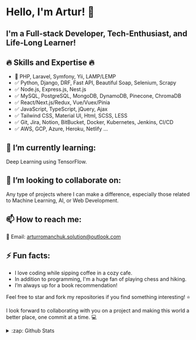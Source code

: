 # Hello, I'm Artur! 👋
## I'm a Full-stack Developer, Tech-Enthusiast, and Life-Long Learner!

## 🔥 Skills and Expertise 🔥
- 💪 PHP, Laravel, Symfony, Yii, LAMP/LEMP
- ✅ Python, Django, DRF, Fast API, Beautiful Soap, Selenium, Scrapy
- ✅ Node.js, Express.js, Nest.js
- ✅ MySQL, PostgreSQL, MongoDB, DynamoDB, Pinecone, ChromaDB
- ✅ React/Next.js/Redux, Vue/Vuex/Pinia
- ✅ JavaScript, TypeScript, jQuery, Ajax
- ✅ Tailwind CSS, Material UI, Html, SCSS, LESS
- ✅ Git, Jira, Notion, BitBucket, Docker, Kubernetes, Jenkins, CI/CD
- ✅ AWS, GCP, Azure, Heroku, Netlify
...

## 🌱 I’m currently learning:
Deep Learning using TensorFlow.

## 👯 I’m looking to collaborate on:
Any type of projects where I can make a difference, especially those related to Machine Learning, AI, or Web Development.

## 📫 How to reach me:
📧 Email: arturromanchuk.solution@outlook.com

## ⚡ Fun facts:
- I love coding while sipping coffee in a cozy cafe.
- In addition to programming, I'm a huge fan of playing chess and hiking.
- I’m always up for a book recommendation!

Feel free to star and fork my repositories if you find something interesting! ⭐️

I look forward to collaborating with you on a project and making this world a better place, one commit at a time. 💻
<br/>
<details> <summary>:zap: Github Stats</summary> <img align="left" alt="Your Github Stats" src="https://github-readme-stats.vercel.app/api?username=arturromanchuk&show_icons=true&hide_border=true&theme=tokyonight" /> </details>
